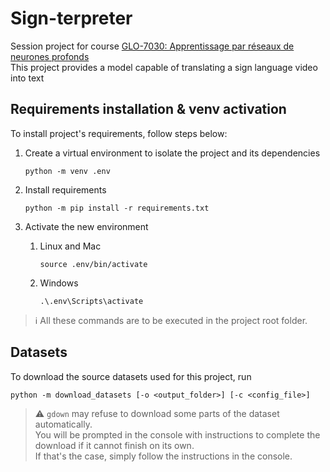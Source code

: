 # Sign-terpreter
Session project for course [GLO-7030: Apprentissage par réseaux de neurones profonds](https://www.ulaval.ca/etudes/cours/glo-7030-apprentissage-par-reseaux-de-neurones-profonds)  
This project provides a model capable of translating a sign language video into text

## Requirements installation & venv activation
To install project's requirements, follow steps below:

1. Create a virtual environment to isolate the project and its dependencies
    ```shell
    python -m venv .env
    ```

2. Install requirements
    ```shell
    python -m pip install -r requirements.txt
    ```

3. Activate the new environment
    1. Linux and Mac

        ```shell
        source .env/bin/activate
        ```
    2. Windows

        ```shell
        .\.env\Scripts\activate
        ```

> :information_source: All these commands are to be executed in the project root folder.

## Datasets
To download the source datasets used for this project, run
```shell
python -m download_datasets [-o <output_folder>] [-c <config_file>]
```
> :warning: `gdown` may refuse to download some parts of the dataset automatically.   
> You will be prompted in the console with instructions to complete the download if it cannot finish on its own.   
> If that's the case, simply follow the instructions in the console. 
